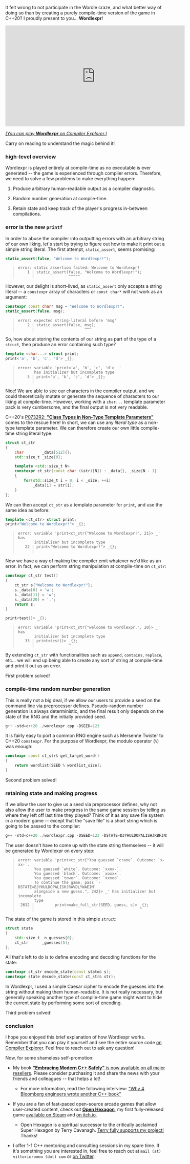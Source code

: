 It felt wrong to not participate in the Wordle craze, and what better way of doing so than by creating a purely compile-time version of the game in C++20? I proudly present to you... **Wordlexpr**!

<center>

<div class="video-container">

<iframe width="560" height="315" src="https://www.youtube.com/embed/wp3LPrhu2Sk" title="YouTube video player" frameborder="0" allow="accelerometer; autoplay; clipboard-write; encrypted-media; gyroscope; picture-in-picture" allowfullscreen></iframe>

</div>

</center>

[*(You can play **Wordlexpr** on Compiler Explorer.)*](https://gcc.godbolt.org/z/4oo3PrvqY)

Carry on reading to understand the magic behind it!



### high-level overview

Wordlexpr is played entirely at compile-time as no executable is ever generated -- the game is experienced through compiler errors. Therefore, we need to solve a few problems to make everything happen:

1. Produce arbitrary human-readable output as a compiler diagnostic.

2. Random number generation at compile-time.

3. Retain state and keep track of the player's progress in-between compilations.



### error is the new `printf`

In order to abuse the compiler into outputting errors with an arbitrary string of our own liking, let's start by trying to figure out how to make it print out a simple string literal. The first attempt, `static_assert`, seems promising:

```cpp
static_assert(false, "Welcome to Wordlexpr!");
```

> ```
> error: static assertion failed: Welcome to Wordlexpr!
>     1 | static_assert(false, "Welcome to Wordlexpr!");
>       |               ^^^^^
> ```

However, our delight is short-lived, as `static_assert` only accepts a string literal -- a `constexpr` array of characters or `const char*` will not work as an argument:

```cpp
constexpr const char* msg = "Welcome to Wordlexpr!";
static_assert(false, msg);
```

> ```
> error: expected string-literal before 'msg'
>     2 | static_assert(false, msg);
>       |                      ^^^
> ```

So, how about storing the contents of our string as part of the type of a `struct`, then produce an error containing such type?

```cpp
template <char...> struct print;
print<'a', 'b', 'c', 'd'> _{};
```

> ```
> error: variable 'print<'a', 'b', 'c', 'd'> _'
>        has initializer but incomplete type
>     3 | print<'a', 'b', 'c', 'd'> _{};
>       |
> ```

Nice! We are able to see our characters in the compiler output, and we could theoretically mutate or generate the sequence of characters to our liking at compile-time. However, working with a `char...` template parameter pack is very cumbersome, and the final output is not very readable.

C++20's [P0732R2: **"Class Types in Non-Type Template Parameters"**](http://www.open-std.org/jtc1/sc22/wg21/docs/papers/2018/p0732r2.pdf) comes to the rescue here! In short, we can use any *literal type* as a non-type template parameter. We can therefore create our own little compile-time string literal type:

```cpp
struct ct_str
{
    char        _data[512]{};
    std::size_t _size{0};

    template <std::size_t N>
    constexpr ct_str(const char (&str)[N]) : _data{}, _size{N - 1}
    {
        for(std::size_t i = 0; i < _size; ++i)
            _data[i] = str[i];
    }
};
```

We can then accept `ct_str` as a template parameter for `print`, and use the same idea as before:

```cpp
template <ct_str> struct print;
print<"Welcome to Wordlexpr!"> _{};
```

> ```
> error: variable 'print<ct_str{"Welcome to Wordlexpr!", 21}> _' has
>        initializer but incomplete type
>    22 | print<"Welcome to Wordlexpr!"> _{};
>       |
> ```

Now we have a way of making the compiler emit whatever we'd like as an error. In fact, we can perform string manipulation at compile-time on `ct_str`:

```cpp
constexpr ct_str test()
{
    ct_str s{"Welcome to Wordlexpr!"};
    s._data[0] = 'w';
    s._data[11] = 'w';
    s._data[20] = '.';
    return s;
}

print<test()> _{};
```

> ```
> error: variable 'print<ct_str{"welcome to wordlexpr.", 20}> _' has
>        initializer but incomplete type
>    33 | print<test()> _{};
>       |               ^
> ```

By extending `ct_str` with functionalities such as `append`, `contains`, `replace`, etc... we will end up being able to create any sort of string at compile-time and print it out as an error.

First problem solved!



### compile-time random number generation

This is really not a big deal, if we allow our users to provide a seed on the command line via preprocessor defines. Pseudo-random number generation is always deterministic, and the final result only depends on the state of the RNG and the initially provided seed.

```cpp
g++ -std=c++20 ./wordlexpr.cpp -DSEED=123
```

It is fairly easy to port a common RNG engine such as Mersenne Twister to C++20 `constexpr`. For the purpose of Wordlexpr, the modulo operator (`%`) was enough:

```cpp
constexpr const ct_str& get_target_word()
{
    return wordlist[SEED % wordlist_size];
}
```

Second problem solved!



### retaining state and making progress

If we allow the user to give us a seed via preprocessor defines, why not also allow the user to make progress in the same game session by telling us where they left off last time they played? Think of it as any save file system in a modern game -- except that the "save file" is a short string which is going to be passed to the compiler:

```cpp
g++ -std=c++20 ./wordlexpr.cpp -DSEED=123 -DSTATE=DJYHULDOPALISHJRBFJNSWAEIM
```

The user doesn't have to come up with the state string themselves -- it will be generated by Wordlexpr on every step:

> ```
> error: variable 'print<ct_str{"You guessed `crane`. Outcome: `x-xx-`.
>        You guessed `white`. Outcome: `xxox-`.
>        You guessed `black`. Outcome: `xoxxx`.
>        You guessed `tower`. Outcome: `xxxoo`.
>        To continue the game, pass `-DSTATE=EJYHULDOPALISHJRAVDLYWAEIM`
>        alongside a new guess.", 242}> _' has initializer but incomplete
>        type
>  2612 |         print<make_full_str(SEED, guess, s)> _{};
>       |                                              ^
> ```

The state of the game is stored in this simple `struct`:

```cpp
struct state
{
    std::size_t _n_guesses{0};
    ct_str      _guesses[5];
};
```

All that's left to do is to define encoding and decoding functions for the state:

```cpp
constexpr ct_str encode_state(const state& s);
constexpr state decode_state(const ct_str& str);
```

In Wordlexpr, I used a simple Caesar cipher to encode the guesses into the string without making them human-readable. It is not really necessary, but generally speaking another type of compile-time game might want to hide the current state by performing some sort of encoding.

Third problem solved!



### conclusion

I hope you enjoyed this brief explanation of how Wordlexpr works. Remember that you can play it yourself and see the entire source code [on Compiler Explorer](https://gcc.godbolt.org/z/4oo3PrvqY). Feel free to reach out to ask any question!

Now, for some shameless self-promotion:

- My book [**"Embracing Modern C++ Safely"** is now available on all major resellers](http://emcpps.com/). Please consider purchasing it and share the news with your friends and colleagues -- that helps a lot!

    - For more information, read the following interview: ["Why 4 Bloomberg engineers wrote another C++ book"](https://www.techatbloomberg.com/blog/why-4-bloomberg-engineers-wrote-another-cplusplus-book/)

- If you are a fan of fast-paced open-source arcade games that allow user-created content, check out [**Open Hexagon**](https://store.steampowered.com/app/1358090/Open_Hexagon/), my first fully-released game [available on Steam](https://store.steampowered.com/app/1358090/Open_Hexagon/) and [on itch.io](https://itch.io/t/1758441/open-hexagon-my-spiritual-successor-to-super-hexagon).

    - Open Hexagon is a spiritual successor to the critically acclaimed Super Hexagon by Terry Cavanagh. [Terry fully supports my project!](https://twitter.com/terrycavanagh/status/1397372432877379587) Thanks!

- I offer 1-1 C++ mentoring and consulting sessions in my spare time. If it's something you are interested in, feel free to reach out at `mail (at) vittorioromeo (dot) com` or [on Twitter](https://twitter.com/supahvee1234).
